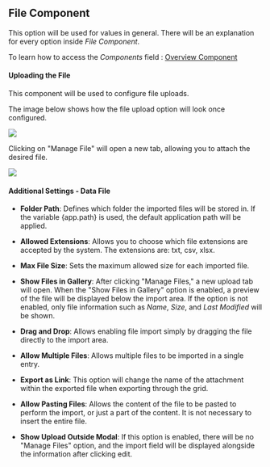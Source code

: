 ## File Component

This option will be used for values in general. There will be an explanation for every option inside *File Component*.

To learn how to access the *Components* field : [Overview Component ](../components/overview_component.md)

#### Uploading the File

This component will be used to configure file uploads.

The image below shows how the file upload option will look once configured.

![](../../media/component_file_example_1.png)

Clicking on "Manage File" will open a new tab, allowing you to attach the desired file.

![](../../media/component_file_example_2.png)


#### Additional Settings - Data File

- **Folder Path**: Defines which folder the imported files will be stored in. If the variable {app.path} is used, the default application path will be applied.

- **Allowed Extensions**: Allows you to choose which file extensions are accepted by the system. The extensions are: txt, csv, xlsx.

- **Max File Size**: Sets the maximum allowed size for each imported file.

- **Show Files in Gallery**: After clicking "Manage Files," a new upload tab will open. When the "Show Files in Gallery" option is enabled, a preview of the file will be displayed below the import area. If the option is not enabled, only file information such as *Name*, *Size*, and *Last Modified* will be shown.

- **Drag and Drop**: Allows enabling file import simply by dragging the file directly to the import area.

- **Allow Multiple Files**: Allows multiple files to be imported in a single entry.

- **Export as Link**: This option will change the name of the attachment within the exported file when exporting through the grid.

- **Allow Pasting Files**: Allows the content of the file to be pasted to perform the import, or just a part of the content. It is not necessary to insert the entire file.

- **Show Upload Outside Modal**: If this option is enabled, there will be no "Manage Files" option, and the import field will be displayed alongside the information after clicking edit.

